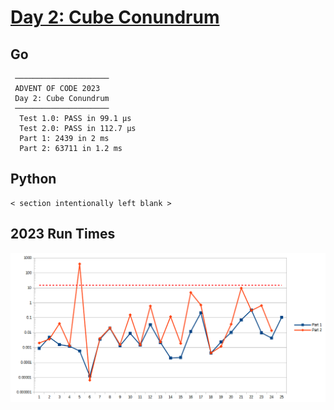 # [Day 2: Cube Conundrum](https://adventofcode.com/2023/day/2)

<!-- These are helper text to make formatting the yearly readme consistent and easier...

[Day 2: Cube Conundrum][rm2]
[Go][go2]
[Python][py2]

[rm2]: exercises/2023/02-cubeConundrum/README.md
[go2]: exercises/2023/02-cubeConundrum/go
[py2]: exercises/2023/02-cubeConundrum/py

-->

## Go

```text
 ─────────────────────
 ADVENT OF CODE 2023
 Day 2: Cube Conundrum
 ─────────────────────
  Test 1.0: PASS in 99.1 µs
  Test 2.0: PASS in 112.7 µs
  Part 1: 2439 in 2 ms
  Part 2: 63711 in 1.2 ms
```

## Python

```text
< section intentionally left blank >
```

## 2023 Run Times

![2023 exercise run-time graphs](../run-times.png)
